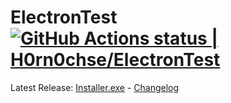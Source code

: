 # ElectronTest  [![GitHub Actions status | H0rn0chse/ElectronTest](https://github.com/H0rn0chse/ElectronTest/workflows/Build%2Frelease/badge.svg)](https://github.com/H0rn0chse/ElectronTest/actions?query=workflow%3ABuild%2Frelease)

Latest Release: [Installer.exe](https://github.com/H0rn0chse/ElectronTest/releases/download/latest/electrontest-Setup-1.0.3.exe) - [Changelog](https://github.com/H0rn0chse/ElectronTest/releases/latest)
